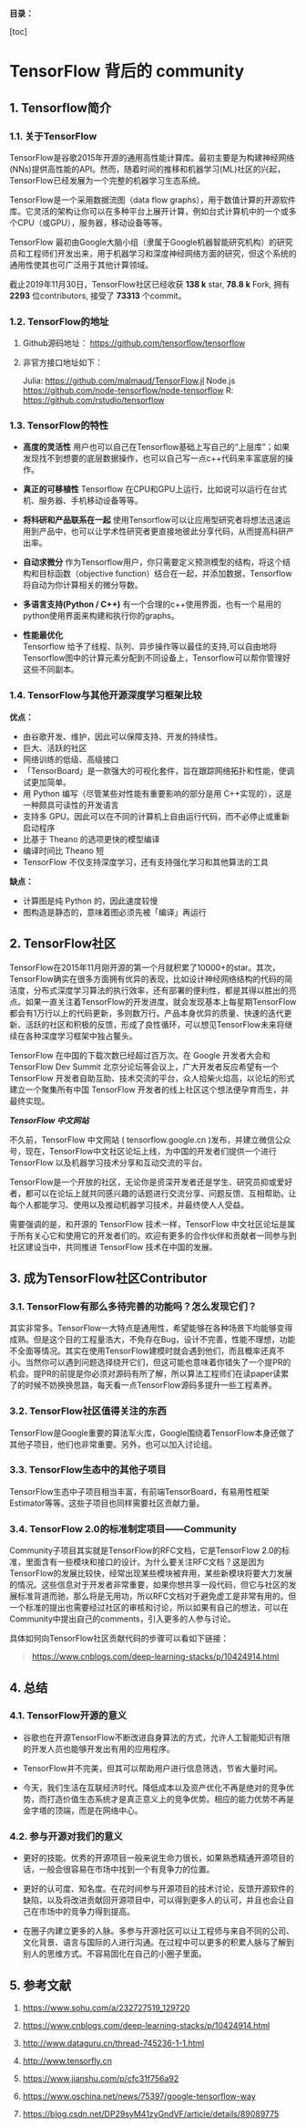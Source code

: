 **目录：**

[toc]

# TensorFlow 背后的 community

## 1. Tensorflow简介

### 1.1. 关于TensorFlow
TensorFlow是谷歌2015年开源的通用高性能计算库。最初主要是为构建神经网络(NNs)提供高性能的API。然而，随着时间的推移和机器学习(ML)社区的兴起，TensorFlow已经发展为一个完整的机器学习生态系统。

TensorFlow是一个采用数据流图（data flow graphs），用于数值计算的开源软件库。它灵活的架构让你可以在多种平台上展开计算，例如台式计算机中的一个或多个CPU（或GPU），服务器，移动设备等等。

TensorFlow 最初由Google大脑小组（隶属于Google机器智能研究机构）的研究员和工程师们开发出来，用于机器学习和深度神经网络方面的研究，但这个系统的通用性使其也可广泛用于其他计算领域。

截止2019年11月30日，TensorFlow社区已经收获 **138 k** star, **78.8 k** Fork, 拥有 **2293** 位contributors, 接受了 **73313** 个commit。

### 1.2. TensorFlow的地址

1. Github源码地址：
    https://github.com/tensorflow/tensorflow

2. 非官方接口地址如下：

    Julia: https://github.com/malmaud/TensorFlow.jl
    Node.js https://github.com/node-tensorflow/node-tensorflow
    R: https://github.com/rstudio/tensorflow

### 1.3. TensorFlow的特性

- **高度的灵活性**
    用户也可以自己在Tensorflow基础上写自己的“上层库”；如果发现找不到想要的底层数据操作，也可以自己写一点c++代码来丰富底层的操作。

- **真正的可移植性**
    Tensorflow 在CPU和GPU上运行，比如说可以运行在台式机、服务器、手机移动设备等等。

- **将科研和产品联系在一起**
    使用Tensorflow可以让应用型研究者将想法迅速运用到产品中，也可以让学术性研究者更直接地彼此分享代码，从而提高科研产出率。

- **自动求微分**
    作为Tensorflow用户，你只需要定义预测模型的结构，将这个结构和目标函数（objective function）结合在一起，并添加数据，Tensorflow将自动为你计算相关的微分导数。

- **多语言支持(Python / C++)**
    有一个合理的c++使用界面，也有一个易用的python使用界面来构建和执行你的graphs。

- **性能最优化**   
    Tensorflow 给予了线程、队列、异步操作等以最佳的支持,可以自由地将Tensorflow图中的计算元素分配到不同设备上，Tensorflow可以帮你管理好这些不同副本。



### 1.4. TensorFlow与其他开源深度学习框架比较

**优点：** 

- 由谷歌开发、维护，因此可以保障支持、开发的持续性。
- 巨大、活跃的社区
- 网络训练的低级、高级接口
- 「TensorBoard」是一款强大的可视化套件，旨在跟踪网络拓扑和性能，使调试更加简单。
- 用 Python 编写（尽管某些对性能有重要影响的部分是用 C++实现的），这是一种颇具可读性的开发语言
- 支持多 GPU。因此可以在不同的计算机上自由运行代码，而不必停止或重新启动程序
- 比基于 Theano 的选项更快的模型编译
- 编译时间比 Theano 短
- TensorFlow 不仅支持深度学习，还有支持强化学习和其他算法的工具

**缺点：**

- 计算图是纯 Python 的，因此速度较慢
- 图构造是静态的，意味着图必须先被「编译」再运行


## 2. TensorFlow社区
TensorFlow在2015年11月刚开源的第一个月就积累了10000+的star。其次，TensorFlow确实在很多方面拥有优异的表现，比如设计神经网络结构的代码的简洁度，分布式深度学习算法的执行效率，还有部署的便利性，都是其得以胜出的亮点。如果一直关注着TensorFlow的开发进度，就会发现基本上每星期TensorFlow都会有1万行以上的代码更新，多则数万行。产品本身优异的质量、快速的迭代更新、活跃的社区和积极的反馈，形成了良性循环，可以想见TensorFlow未来将继续在各种深度学习框架中独占鳌头。


TensorFlow 在中国的下载次数已经超过百万次。在 Google 开发者大会和 TensorFlow Dev Summit 北京分论坛等会议上，广大开发者反应希望有一个 TensorFlow 开发者自助互助、技术交流的平台，众人拾柴火焰高，以论坛的形式建立一个聚集所有中国 TensorFlow 开发者的线上社区这个想法便孕育而生，并最终实现。

***TensorFlow 中文网站***

不久前，TensorFlow 中文网站 ( tensorflow.google.cn )发布，并建立微信公众号，现在，TensorFlow中文社区论坛上线，为中国的开发者们提供一个进行 TensorFlow 以及机器学习技术分享和互动交流的平台。

TensorFlow是一个开放的社区，无论你是资深开发者还是学生、研究员抑或爱好者，都可以在论坛上就共同感兴趣的话题进行交流分享、问题反馈、互相帮助。让每个人都能学习、使用以及推动机器学习技术，并最终使人人受益。

需要强调的是，和开源的 TensorFlow 技术一样，TensorFlow 中文社区论坛是属于所有关心它和使用它的开发者们的。欢迎有更多的合作伙伴和贡献者一同参与到社区建设当中，共同推进 TensorFlow 技术在中国的发展。



## 3. 成为TensorFlow社区Contributor

### 3.1. TensorFlow有那么多待完善的功能吗？怎么发现它们？
其实非常多。TensorFlow一大特点是通用性，希望能够在各种场景下均能够变得成熟。但是这个目的工程量浩大，不免存在Bug，设计不完善，性能不理想，功能不全面等情况。其实在使用TensorFlow建模时就会遇到他们，而且概率还真不小。当然你可以遇到问题选择绕开它们，但这可能也意味着你错失了一个提PR的机会。提PR的前提是你必须对源码有所了解，所以算法工程师们在读paper读累了的时候不妨换换思路，每天看一点TensorFlow源码多提升一些工程素养。

### 3.2. TensorFlow社区值得关注的东西
TensorFlow是Google重要的算法军火库，Google围绕着TensorFlow本身还做了其他子项目，他们也非常重要。另外，也可以加入讨论组。

### 3.3. TensorFlow生态中的其他子项目
TensorFlow生态中子项目相当丰富，有前端TensorBoard，有易用性框架Estimator等等。这些子项目也同样需要社区贡献力量。

### 3.4. TensorFlow 2.0的标准制定项目——Community

Community子项目其实就是TensorFlow的RFC文档，它是TensorFlow 2.0的标准，里面含有一些模块和接口的设计。为什么要关注RFC文档？这是因为TensorFlow的发展比较快，经常出现某些模块被弃用，某些新模块将要大力发展的情况。这些信息对于开发者非常重要，如果你想共享一段代码，但它与社区的发展标准背道而驰，那么将是无用功，所以RFC文档对于避免虚工是非常有用的。但一个标准的提出也需要经过社区的审核和讨论，所以如果有自己的想法，可以在Community中提出自己的comments，引入更多的人参与讨论。


具体如何向TensorFlow社区贡献代码的步骤可以看如下链接：

> https://www.cnblogs.com/deep-learning-stacks/p/10424914.html

## 4. 总结
### 4.1. TensorFlow开源的意义

- 谷歌也在开源TensorFlow不断改进自身算法的方式，允许人工智能知识有限的开发人员也能够开发出有用的应用程序。

- TensorFlow并不完美，但其可以帮助用户进行信息筛选，节省大量时间。

- 今天，我们生活在互联经济时代。降低成本以及资产优化不再是绝对的竞争优势，而打造价值生态系统才是真正意义上的竞争优势。相应的能力优势不再是金字塔的顶端，而是在网络中心。
### 4.2. 参与开源对我们的意义

- 更好的技能。优秀的开源项目一般来说生命力很长，如果熟悉精通开源项目的话，一般会很容易在市场中找到一个有竞争力的位置。

- 更好的认可度、知名度。在花时间参与开源项目的技术讨论，反馈开源软件的缺陷，以及将改进贡献回开源项目中，可以得到更多人的认可，并且也会让自己在市场中的竞争力得到提高。

- 在圈子内建立更多的人脉。多参与开源社区可以让工程师与来自不同的公司、文化背景、语言与国际的人进行沟通。在过程中可以更多的积累人脉与了解到别人的思维方式。不容易固化在自己的小圈子里面。


## 5. 参考文献
1. https://www.sohu.com/a/232727519_129720

2. https://www.cnblogs.com/deep-learning-stacks/p/10424914.html

3. http://www.dataguru.cn/thread-745236-1-1.html

4. http://www.tensorfly.cn

5. https://www.jianshu.com/p/cfc31f756a92

6. https://www.oschina.net/news/75397/google-tensorflow-way 

7. https://blog.csdn.net/DP29syM41zyGndVF/article/details/89089775 


